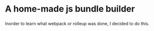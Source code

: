 # A home-made js bundle builder

### 

Inorder to learn what webpack or rolleup was done, I decided to do this. 